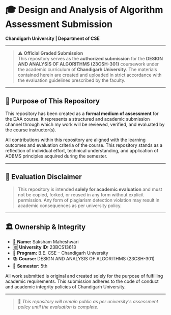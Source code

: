 # 🎓 Design and Analysis of Algorithm Assessment Submission  
**Chandigarh University | Department of CSE**

---

> ⚠️ **Official Graded Submission**  
This repository serves as the **authorized submission** for the **DESIGN AND ANALYSIS OF ALGORITHMS (23CSH-301)** coursework under the academic curriculum of **Chandigarh University**. The materials contained herein are created and uploaded in strict accordance with the evaluation guidelines prescribed by the faculty.

---

## 📌 Purpose of This Repository

This repository has been created as a **formal medium of assessment** for the DAA course. It represents a structured and academic submission channel through which my work will be reviewed, verified, and evaluated by the course instructor(s).

All contributions within this repository are aligned with the learning outcomes and evaluation criteria of the course. This repository stands as a reflection of individual effort, technical understanding, and application of ADBMS principles acquired during the semester.

---

## 📄 Evaluation Disclaimer

> This repository is intended **solely for academic evaluation** and must not be copied, forked, or reused in any form without explicit permission. Any form of plagiarism detection violation may result in academic consequences as per university policy.

---

## 🏛️ Ownership & Integrity

- 📌 **Name:** Saksham Maheshwari  
- 🆔 **University ID:** 23BCS13613  
- 🏫 **Program:** B.E. CSE – Chandigarh University
- 📚 **Course:** DESIGN AND ANALYSIS OF ALGORITHMS (23CSH-301)
- 📆 **Semester:** 5th

All work submitted is original and created solely for the purpose of fulfilling academic requirements. This submission adheres to the code of conduct and academic integrity policies of Chandigarh University.

---

> 🔐 *This repository will remain public as per university's assessment policy until the evaluation is complete.*
